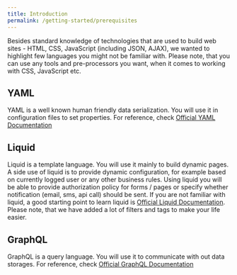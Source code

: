 ```yaml
---
title: Introduction
permalink: /getting-started/prerequisites
---
```


Besides standard knowledge of technologies that are used to build web sites - HTML, CSS, JavaScript (including JSON, AJAX), we wanted to highlight few languages you might not be familiar with. Please note, that you can use any tools and pre-processors you want, when it comes to working with CSS, JavaScript etc.

## YAML

YAML is a well known human friendly data serialization. You will use it in configuration files to set properties. For reference, check [Official YAML Documentation](http://www.yaml.org/start.html)

## Liquid

Liquid is a template language. You will use it mainly to build dynamic pages. A side use of liquid is to provide dynamic configuration, for example based on currently logged user or any other business rules. Using liquid you will be able to provide authorization policy for forms / pages or specify whether notification (email, sms, api call) should be sent. If you are not familiar with liquid, a good starting point to learn liquid is [Official Liquid Documentation](https://shopify.github.io/liquid/). Please note, that we have added a lot of filters and tags to make your life easier.

## GraphQL

GraphQL is a query language. You will use it to communicate with out data storages. For reference, check [Official GraphQL Documentation](http://graphql.org/learn/)

